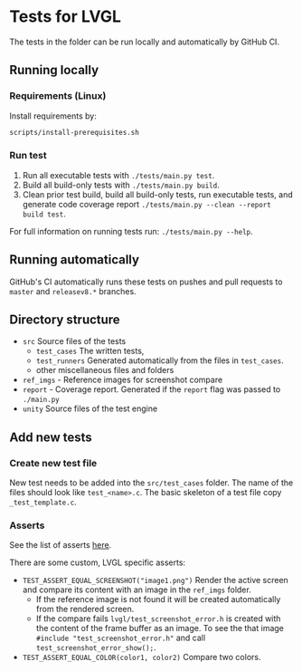 # Tests for LVGL

The tests in the folder can be run locally and automatically by GitHub CI.

## Running locally

### Requirements (Linux)

Install requirements by:

```sh
scripts/install-prerequisites.sh
```

### Run test
1. Run all executable tests with `./tests/main.py test`.
2. Build all build-only tests with `./tests/main.py build`.
3. Clean prior test build, build all build-only tests,
   run executable tests, and generate code coverage
   report `./tests/main.py --clean --report build test`.

For full information on running tests run: `./tests/main.py --help`.

## Running automatically

GitHub's CI automatically runs these tests on pushes and pull requests to `master` and `releasev8.*` branches.

## Directory structure
- `src` Source files of the tests
    - `test_cases` The written tests,
    - `test_runners` Generated automatically from the files in `test_cases`.
    - other miscellaneous files and folders
- `ref_imgs` - Reference images for screenshot compare
- `report` - Coverage report. Generated if the `report` flag was passed to `./main.py`
- `unity` Source files of the test engine

## Add new tests

### Create new test file
New test needs to be added into the `src/test_cases` folder. The name of the files should look like `test_<name>.c`. The basic skeleton of a test file copy `_test_template.c`.

### Asserts
See the list of asserts [here](https://github.com/ThrowTheSwitch/Unity/blob/master/docs/UnityAssertionsReference.md).

There are some custom, LVGL specific asserts:
- `TEST_ASSERT_EQUAL_SCREENSHOT("image1.png")` Render the active screen and compare its content with an image in the `ref_imgs` folder.
   - If the reference image is not found it will be created automatically from the rendered screen.
   - If the compare fails `lvgl/test_screenshot_error.h` is created with the content of the frame buffer as an image. To see the that image `#include "test_screenshot_error.h"` and call `test_screenshot_error_show();`.
- `TEST_ASSERT_EQUAL_COLOR(color1, color2)` Compare two colors.

